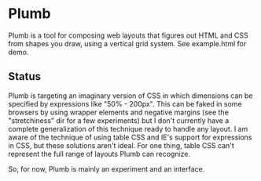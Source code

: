 Plumb
=====

Plumb is a tool for composing web layouts that figures out HTML and CSS from shapes you draw, using a vertical grid system. See example.html for demo.


Status
------

Plumb is targeting an imaginary version of CSS in which dimensions can be specified by expressions like "50% - 200px". This can be faked in some browsers by using wrapper elements and negative margins (see the "stretchiness" dir for a few experiments) but I don't currently have a complete generalization of this technique ready to handle any layout. I am aware of the technique of using table CSS and IE's support for expressions in CSS, but these solutions aren't ideal. For one thing, table CSS can't represent the full range of layouts Plumb can recognize.

So, for now, Plumb is mainly an experiment and an interface.